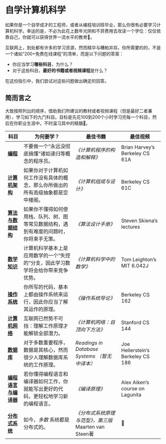 # 自学计算机科学

如果你是一个自学成才的工程师，或者从编程培训班毕业，那么你很有必要学习计算机科学。幸运的是，不必为此花上数年光阴和不菲费用去攻读一个学位：仅仅依靠自己，你就可以获得世界一流水平的教育💸。

互联网上，到处都有许多的学习资源，然而精华与糟粕并存。你所需要的的，不是一个诸如“200+免费在线课程”的清单，而是以下问题的答案：

*   你应当学习**哪些科目**，为什么？
*   对于这些科目，**最好的书籍或者视频课程**是什么？

在这份指引中，我们尝试对这些问题做出确定的回答。

## 简而言之

大致按照列出的顺序，借助我们所建议的教材或者视频课程（但是最好二者兼用），学习如下的九门科目。目标是先花100到200个小时学习完每一个科目，然后在你职业生涯中，不时温习其中的精髓🚀。

| 科目 | 为何要学？ | 最佳书籍 | 最佳视频 |
| --- | --- | --- | --- |
| **[编程](#编程)** | 不要做一个“永远没彻底搞懂”诸如递归等概念的程序员。| _《计算机程序的构造和解释》_ | Brian Harvey’s Berkeley CS 61A |
| **[计算机架构](#计算机架构)** | 如果你对于计算机如何工作没有具体的概念，那么你所做出的所有高级抽象都是空中楼阁。 | _《计算机组成与设计》_ | Berkeley CS 61C |
| **[算法与数据结构](#算法)** | 如果你不懂得如何使用栈、队列、树、图等常见数据结构，遇到有难度的问题时，你将束手无策。| _《算法设计手册》_ | Steven Skiena’s lectures |
| **[数学知识](#数学)** | 计算机科学基本上是应用数学的一个“失控的”分支，因此学习数学将会给你带来竞争优势。| _《计算机科学中的数学》_ | Tom Leighton’s MIT 6.042J |
| **[操作系统](#操作系统)** | 你所写的代码，基本上都由操作系统来运行，因此你应当了解其运作的原理。 | _《操作系统导论》_ | Berkeley CS 162 |
| **[计算机网络](#计算机网络)** | 互联网已然势不可挡：理解工作原理才能解锁全部潜力。 | _《计算机网络：自顶向下方法》_ | Stanford CS 144 |
| **[数据库](#数据库)** | 对于多数重要程序，数据是其核心，然而很少人理解数据库系统的工作原理。 | _Readings in Database Systems （暂无中译本）_ | Joe Hellerstein’s Berkeley CS 186 |
| **[编程语言与编译器](#编程语言)** | 若你懂得编程语言和编译器如何工作，你就能写出更好的代码，更轻松地学习新的编程语言。| _《编译原理》_ | Alex Aiken’s course on Lagunita |
| **[分布式系统](#分布式系统)** | 如今，_多数_ 系统都是分布式的。 | _《分布式系统原理与范型》，第三版_  Maarten van Steen著 | 🤷‍ |
